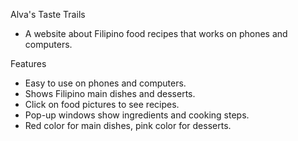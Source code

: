 Alva's Taste Trails
- A website about Filipino food recipes that works on phones and computers.

Features
- Easy to use on phones and computers.
- Shows Filipino main dishes and desserts.
- Click on food pictures to see recipes.
- Pop-up windows show ingredients and cooking steps.
- Red color for main dishes, pink color for desserts.

